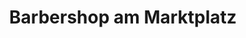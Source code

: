---
title: "Barbershop am Marktplatz"
url: /hilpoltstein/barbershop-am-marktplatz/
shop: Friseur
---